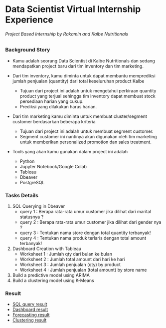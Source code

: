 # Data Scientist Virtual Internship Experience
###### Project Based Internship by Rakamin and Kalbe Nutritionals <br>



### **Background Story** 
* Kamu adalah seorang Data Scientist di Kalbe Nutritionals dan sedang mendapatkan project baru dari tim inventory dan tim marketing.
* Dari tim inventory, kamu diminta untuk dapat membantu memprediksi jumlah penjualan (quantity) dari total keseluruhan product Kalbe
    * Tujuan dari project ini adalah untuk mengetahui perkiraan quantity product yang terjual sehingga tim inventory dapat membuat stock persediaan harian yang cukup.
    * Prediksi yang dilakukan harus harian.
* Dari tim marketing kamu diminta untuk membuat cluster/segment customer berdasarkan beberapa kriteria
    * Tujuan dari project ini adalah untuk membuat segment customer.
    * Segment customer ini nantinya akan digunakan oleh tim marketing untuk memberikan personalized promotion dan sales treatment.
 
* Tools yang akan kamu gunakan dalam project ini adalah
  - Python 
  - Jupyter Notebook/Google Colab
  - Tableau
  - Dbeaver
  - PostgreSQL

### **Tasks Details**
  1. SQL Querying in Dbeaver 
     - query 1 : Berapa rata-rata umur customer jika dilihat dari marital statusnya ?
     - query 2 : Berapa rata-rata umur customer jika dilihat dari gender nya ?
     - query 3 : Tentukan nama store dengan total quantity terbanyak!
     - query 4 : Tentukan nama produk terlaris dengan total amount terbanyak!
  2. Dashboard Creation with Tableau
     - Worksheet 1 : Jumlah qty dari bulan ke bulan
     - Worksheet 2 : Jumlah total amount dari hari ke hari
     - Worksheet 3 : Jumlah penjualan (qty) by product
     - Worksheet 4 : Jumlah penjualan (total amount) by store name
  4. Build a predictive model using ARIMA
  5. Build a clustering model using K-Means

### **Result**
- [SQL query result](https://github.com/mariown/PBI_Kalbe-Nutritionals/tree/main/SQL%20Task)
- [Dashboard result](https://github.com/mariown/PBI_Kalbe-Nutritionals/tree/main/Data%20Visualization%20(Tableau)%20Task)
- [Forecasting result](https://github.com/mariown/PBI_Kalbe-Nutritionals/tree/main/Forecasting%20(ARIMA))
- [Clustering result](https://github.com/mariown/PBI_Kalbe-Nutritionals/tree/main/Machine%20Learning%20(Clustering))




 




